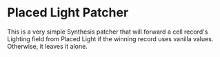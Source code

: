 # Placed Light Patcher

This is a very simple Synthesis patcher that will forward a cell record's Lighting field from Placed Light if the winning record uses vanilla values. Otherwise, it leaves it alone.
